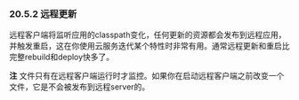 ### 20.5.2 远程更新
远程客户端将监听应用的classpath变化，任何更新的资源都会发布到远程应用，并触发重启，这在你使用云服务迭代某个特性时非常有用。通常远程更新和重启比完整rebuild和deploy快多了。

**注** 文件只有在远程客户端运行时才监控。如果你在启动远程客户端之前改变一个文件，它是不会被发布到远程server的。
